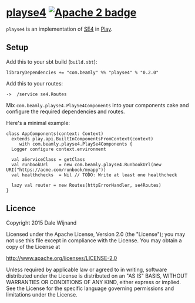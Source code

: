 # [playse4][] [![Apache 2 badge][]](http://www.apache.org/licenses/LICENSE-2.0)

  [playse4]: https://github.com/beamly/playse4
  [Apache 2 badge]: http://img.shields.io/:license-Apache%202-red.svg
  [SE4]: https://github.com/beamly/SE4
  [Play]: https://playframework.com/

`playse4` is an implementation of [SE4][] in [Play][].

## Setup

Add this to your sbt build (`build.sbt`):

    libraryDependencies += "com.beamly" %% "playse4" % "0.2.0"

Add this to your routes:

    ->  /service se4.Routes

Mix `com.beamly.playse4.PlaySe4Components` into your components cake and configure the required dependencies
and routes.

Here's a minimal example:

    class AppComponents(context: Context)
      extends play.api.BuiltInComponentsFromContext(context)
         with com.beamly.playse4.PlaySe4Components {
      Logger configure context.environment

      val aServiceClass = getClass
      val runbookUrl    = new com.beamly.playse4.RunbookUrl(new URI("https://acme.com/runbook/myapp"))
      val healthchecks  = Nil // TODO: Write at least one healthcheck

      lazy val router = new Routes(httpErrorHandler, se4Routes)
    }

## Licence

Copyright 2015 Dale Wijnand

Licensed under the Apache License, Version 2.0 (the "License");
you may not use this file except in compliance with the License.
You may obtain a copy of the License at

  http://www.apache.org/licenses/LICENSE-2.0

Unless required by applicable law or agreed to in writing, software
distributed under the License is distributed on an "AS IS" BASIS,
WITHOUT WARRANTIES OR CONDITIONS OF ANY KIND, either express or implied.
See the License for the specific language governing permissions and
limitations under the License.
